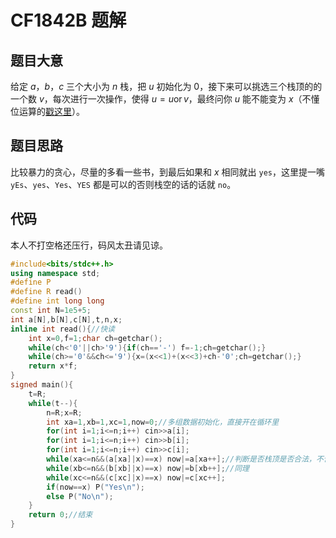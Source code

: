 # CF1842B 题解

## 题目大意

给定 $a$，$b$，$c$ 三个大小为 $n$ 栈，把 $u$ 初始化为 $0$，接下来可以挑选三个栈顶的的一个数 $v$，每次进行一次操作，使得 $u=u \operatorname{or} v$，最终问你 $u$ 能不能变为 $x$（不懂位运算的[戳这里](https://oi-wiki.org/math/bit/#%E4%B8%8E%E6%88%96%E5%BC%82%E6%88%96)）。

## 题目思路

比较暴力的贪心，尽量的多看一些书，到最后如果和 $x$ 相同就出 `yes`，这里提一嘴 `yEs`、`yes`、`Yes`、`YES` 都是可以的否则栈空的话的话就 `no`。

## 代码

本人不打空格还压行，码风太丑请见谅。

```cpp
#include<bits/stdc++.h>
using namespace std;
#define P
#define R read()
#define int long long
const int N=1e5+5;
int a[N],b[N],c[N],t,n,x;
inline int read(){//快读
	int x=0,f=1;char ch=getchar();
	while(ch<'0'||ch>'9'){if(ch=='-') f=-1;ch=getchar();}
	while(ch>='0'&&ch<='9'){x=(x<<1)+(x<<3)+ch-'0';ch=getchar();} 
	return x*f;
}
signed main(){
	t=R;
	while(t--){
		n=R;x=R;
		int xa=1,xb=1,xc=1,now=0;//多组数据初始化，直接开在循环里
		for(int i=1;i<=n;i++) cin>>a[i];
		for(int i=1;i<=n;i++) cin>>b[i];
		for(int i=1;i<=n;i++) cin>>c[i];
		while(xa<=n&&(a[xa]|x)==x) now|=a[xa++];//判断是否栈顶是否合法，不合法退出
		while(xb<=n&&(b[xb]|x)==x) now|=b[xb++];//同理
		while(xc<=n&&(c[xc]|x)==x) now|=c[xc++];
		if(now==x) P("Yes\n");
		else P("No\n");
	}
	return 0;//结束
}
```